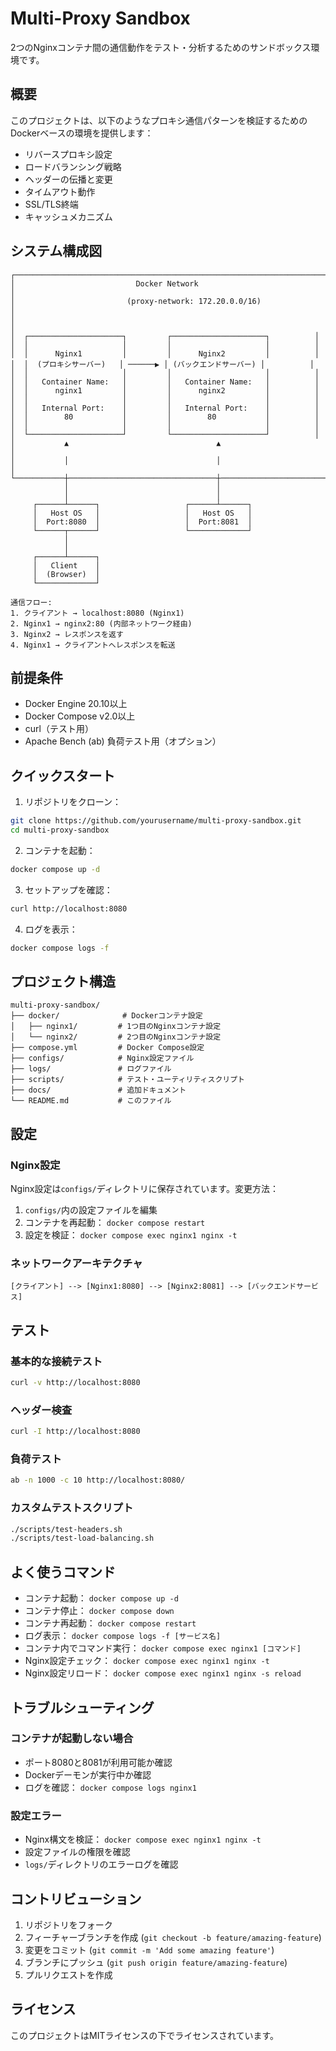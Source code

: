 # Multi-Proxy Sandbox

2つのNginxコンテナ間の通信動作をテスト・分析するためのサンドボックス環境です。

## 概要

このプロジェクトは、以下のようなプロキシ通信パターンを検証するためのDockerベースの環境を提供します：
- リバースプロキシ設定
- ロードバランシング戦略
- ヘッダーの伝播と変更
- タイムアウト動作
- SSL/TLS終端
- キャッシュメカニズム

## システム構成図

```
┌─────────────────────────────────────────────────────────────────────┐
│                           Docker Network                             │
│                         (proxy-network: 172.20.0.0/16)              │
│                                                                     │
│  ┌─────────────────────┐         ┌─────────────────────┐          │
│  │                     │         │                     │          │
│  │      Nginx1         │         │      Nginx2         │          │
│  │  (プロキシサーバー)   │ ──────▶ │ (バックエンドサーバー) │          │
│  │                     │         │                     │          │
│  │   Container Name:   │         │   Container Name:   │          │
│  │      nginx1         │         │      nginx2         │          │
│  │                     │         │                     │          │
│  │   Internal Port:    │         │   Internal Port:    │          │
│  │        80           │         │        80           │          │
│  │                     │         │                     │          │
│  └─────────────────────┘         └─────────────────────┘          │
│           ▲                                 ▲                       │
│           │                                 │                       │
└───────────┼─────────────────────────────────┼───────────────────────┘
            │                                 │
            │                                 │
     ┌──────┴──────┐                   ┌──────┴──────┐
     │   Host OS   │                   │   Host OS   │
     │  Port:8080  │                   │  Port:8081  │
     └──────┬──────┘                   └─────────────┘
            │
            │
     ┌──────┴──────┐
     │   Client    │
     │  (Browser)  │
     └─────────────┘

通信フロー:
1. クライアント → localhost:8080 (Nginx1)
2. Nginx1 → nginx2:80 (内部ネットワーク経由)
3. Nginx2 → レスポンスを返す
4. Nginx1 → クライアントへレスポンスを転送
```

## 前提条件

- Docker Engine 20.10以上
- Docker Compose v2.0以上
- curl（テスト用）
- Apache Bench (ab) 負荷テスト用（オプション）

## クイックスタート

1. リポジトリをクローン：
```bash
git clone https://github.com/yourusername/multi-proxy-sandbox.git
cd multi-proxy-sandbox
```

2. コンテナを起動：
```bash
docker compose up -d
```

3. セットアップを確認：
```bash
curl http://localhost:8080
```

4. ログを表示：
```bash
docker compose logs -f
```

## プロジェクト構造

```
multi-proxy-sandbox/
├── docker/              # Dockerコンテナ設定
│   ├── nginx1/         # 1つ目のNginxコンテナ設定
│   └── nginx2/         # 2つ目のNginxコンテナ設定
├── compose.yml         # Docker Compose設定
├── configs/            # Nginx設定ファイル
├── logs/               # ログファイル
├── scripts/            # テスト・ユーティリティスクリプト
├── docs/               # 追加ドキュメント
└── README.md           # このファイル
```

## 設定

### Nginx設定

Nginx設定は`configs/`ディレクトリに保存されています。変更方法：

1. `configs/`内の設定ファイルを編集
2. コンテナを再起動： `docker compose restart`
3. 設定を検証： `docker compose exec nginx1 nginx -t`

### ネットワークアーキテクチャ

```
[クライアント] --> [Nginx1:8080] --> [Nginx2:8081] --> [バックエンドサービス]
```

## テスト

### 基本的な接続テスト
```bash
curl -v http://localhost:8080
```

### ヘッダー検査
```bash
curl -I http://localhost:8080
```

### 負荷テスト
```bash
ab -n 1000 -c 10 http://localhost:8080/
```

### カスタムテストスクリプト
```bash
./scripts/test-headers.sh
./scripts/test-load-balancing.sh
```

## よく使うコマンド

- コンテナ起動： `docker compose up -d`
- コンテナ停止： `docker compose down`
- コンテナ再起動： `docker compose restart`
- ログ表示： `docker compose logs -f [サービス名]`
- コンテナ内でコマンド実行： `docker compose exec nginx1 [コマンド]`
- Nginx設定チェック： `docker compose exec nginx1 nginx -t`
- Nginx設定リロード： `docker compose exec nginx1 nginx -s reload`

## トラブルシューティング

### コンテナが起動しない場合
- ポート8080と8081が利用可能か確認
- Dockerデーモンが実行中か確認
- ログを確認： `docker compose logs nginx1`

### 設定エラー
- Nginx構文を検証： `docker compose exec nginx1 nginx -t`
- 設定ファイルの権限を確認
- `logs/`ディレクトリのエラーログを確認

## コントリビューション

1. リポジトリをフォーク
2. フィーチャーブランチを作成 (`git checkout -b feature/amazing-feature`)
3. 変更をコミット (`git commit -m 'Add some amazing feature'`)
4. ブランチにプッシュ (`git push origin feature/amazing-feature`)
5. プルリクエストを作成

## ライセンス

このプロジェクトはMITライセンスの下でライセンスされています。